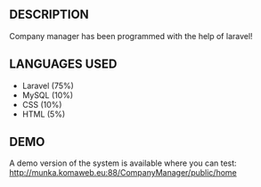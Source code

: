 ## DESCRIPTION

Company manager has been programmed with the help of laravel!

## LANGUAGES USED

- Laravel (75%)
- MySQL (10%)
- CSS (10%)
- HTML (5%)

## DEMO

A demo version of the system is available where you can test: http://munka.komaweb.eu:88/CompanyManager/public/home

